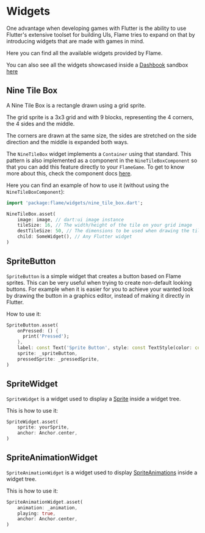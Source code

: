 # Widgets

One advantage when developing games with Flutter is the ability to use Flutter's extensive toolset
for building UIs, Flame tries to expand on that by introducing widgets that are made with games in
mind.

Here you can find all the available widgets provided by Flame.

You can also see all the widgets showcased inside a
[Dashbook](https://github.com/erickzanardo/dashbook) sandbox
[here](https://github.com/flame-engine/flame/tree/main/examples/lib/stories/widgets)


## Nine Tile Box

A Nine Tile Box is a rectangle drawn using a grid sprite.

The grid sprite is a 3x3 grid and with 9 blocks, representing the 4 corners, the 4 sides and the
middle.

The corners are drawn at the same size, the sides are stretched on the side direction and the middle
is expanded both ways.

The `NineTileBox` widget implements a `Container` using that standard. This pattern is also
implemented as a component in the `NineTileBoxComponent` so that you can add this feature directly
to your `FlameGame`. To get to know more about this, check the component docs
[here](../components.md#ninetileboxcomponent).

Here you can find an example of how to use it (without using the `NineTileBoxComponent`):

```dart
import 'package:flame/widgets/nine_tile_box.dart';

NineTileBox.asset(
    image: image, // dart:ui image instance
    tileSize: 16, // The width/height of the tile on your grid image
    destTileSize: 50, // The dimensions to be used when drawing the tile on the canvas
    child: SomeWidget(), // Any Flutter widget
)
```


## SpriteButton

`SpriteButton` is a simple widget that creates a button based on Flame sprites. This can be very
useful when trying to create non-default looking buttons. For example when it is easier for you to
achieve your wanted look by drawing the button in a graphics editor, instead of making it directly
in Flutter.

How to use it:

```dart
SpriteButton.asset(
    onPressed: () {
      print('Pressed');
    },
    label: const Text('Sprite Button', style: const TextStyle(color: const Color(0xFF5D275D))),
    sprite: _spriteButton,
    pressedSprite: _pressedSprite,
)
```


## SpriteWidget

`SpriteWidget` is a widget used to display a [Sprite](../rendering/images.md#sprite) inside a widget
tree.

This is how to use it:

```dart
SpriteWidget.asset(
    sprite: yourSprite,
    anchor: Anchor.center,
)
```


## SpriteAnimationWidget

`SpriteAnimationWidget` is a widget used to display [SpriteAnimations](../rendering/images.md#animation) inside
a widget tree.

This is how to use it:

```dart
SpriteAnimationWidget.asset(
    animation: _animation,
    playing: true,
    anchor: Anchor.center,
)
```
